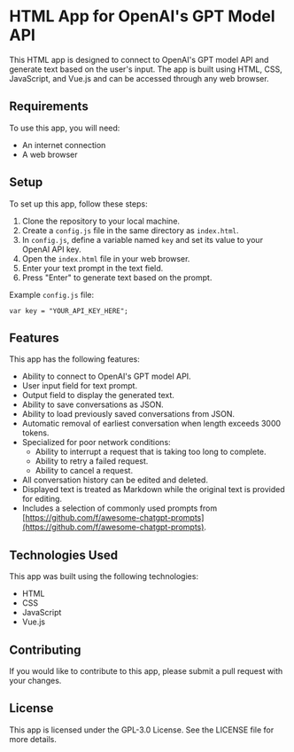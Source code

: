 # HTML App for OpenAI's GPT Model API

This HTML app is designed to connect to OpenAI's GPT model API and generate text based on the user's input. The app is built using HTML, CSS, JavaScript, and Vue.js and can be accessed through any web browser.

## Requirements

To use this app, you will need:

- An internet connection
- A web browser

## Setup

To set up this app, follow these steps:

1. Clone the repository to your local machine.
2. Create a `config.js` file in the same directory as `index.html`.
3. In `config.js`, define a variable named `key` and set its value to your OpenAI API key.
4. Open the `index.html` file in your web browser.
5. Enter your text prompt in the text field.
6. Press "Enter" to generate text based on the prompt.

Example `config.js` file:

```
var key = "YOUR_API_KEY_HERE";
```

## Features

This app has the following features:

- Ability to connect to OpenAI's GPT model API.
- User input field for text prompt.
- Output field to display the generated text.
- Ability to save conversations as JSON.
- Ability to load previously saved conversations from JSON.
- Automatic removal of earliest conversation when length exceeds 3000 tokens.
- Specialized for poor network conditions:
  - Ability to interrupt a request that is taking too long to complete.
  - Ability to retry a failed request.
  - Ability to cancel a request.
- All conversation history can be edited and deleted.
- Displayed text is treated as Markdown while the original text is provided for editing.
- Includes a selection of commonly used prompts from [https://github.com/f/awesome-chatgpt-prompts](https://github.com/f/awesome-chatgpt-prompts).

## Technologies Used

This app was built using the following technologies:

- HTML
- CSS
- JavaScript
- Vue.js

## Contributing

If you would like to contribute to this app, please submit a pull request with your changes.

## License

This app is licensed under the GPL-3.0 License. See the LICENSE file for more details.
